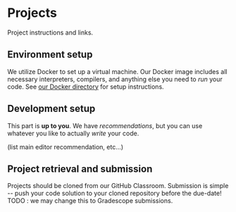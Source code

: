 # Projects

Project instructions and links.

## Environment setup

We utilize Docker to set up a virtual machine.
Our Docker image includes all necessary interpreters, compilers, and anything else you need to _run_ your code.
See [our Docker directory](../docker/) for setup instructions.

## Development setup

This part is **up to you**.
We have _recommendations_, but you can use whatever you like to actually _write_ your code.

(list main editor recommendation, etc...)

## Project retrieval and submission

Projects should be cloned from our GitHub Classroom.
Submission is simple -- push your code solution to your cloned repository before the due-date!
TODO : we may change this to Gradescope submissions.
